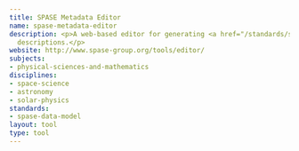```yaml
---
title: SPASE Metadata Editor
name: spase-metadata-editor
description: <p>A web-based editor for generating <a href="/standards/spase-data-model.html">SPASE</a>
  descriptions.</p>
website: http://www.spase-group.org/tools/editor/
subjects:
- physical-sciences-and-mathematics
disciplines:
- space-science
- astronomy
- solar-physics
standards:
- spase-data-model
layout: tool
type: tool
---
```



